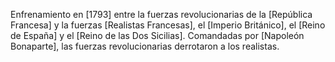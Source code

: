 
Enfrenamiento en [1793] entre la fuerzas revolucionarias de la [República Francesa] y la fuerzas [Realistas Francesas], el [Imperio Británico], el [Reino de España] y el [Reino de las Dos Sicilias]. 
Comandadas por [Napoleón Bonaparte], las fuerzas revolucionarias derrotaron a los realistas. 

